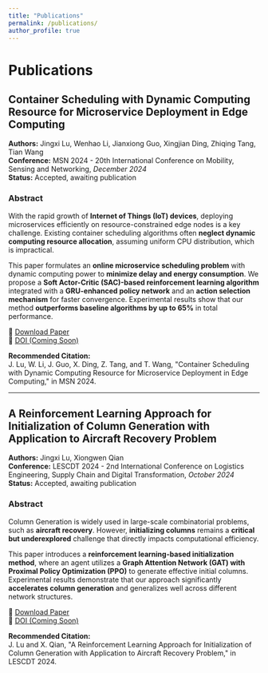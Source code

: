 ```yaml
---
title: "Publications"
permalink: /publications/
author_profile: true
---
```


# Publications

## **Container Scheduling with Dynamic Computing Resource for Microservice Deployment in Edge Computing**  
**Authors:** Jingxi Lu, Wenhao Li, Jianxiong Guo, Xingjian Ding, Zhiqing Tang, Tian Wang  
**Conference:** MSN 2024 - 20th International Conference on Mobility, Sensing and Networking, *December 2024*  
**Status:** Accepted, awaiting publication  

### Abstract  
With the rapid growth of **Internet of Things (IoT) devices**, deploying microservices efficiently on resource-constrained edge nodes is a key challenge. Existing container scheduling algorithms often **neglect dynamic computing resource allocation**, assuming uniform CPU distribution, which is impractical.  

This paper formulates an **online microservice scheduling problem** with dynamic computing power to **minimize delay and energy consumption**. We propose a **Soft Actor-Critic (SAC)-based reinforcement learning algorithm** integrated with a **GRU-enhanced policy network** and an **action selection mechanism** for faster convergence. Experimental results show that our method **outperforms baseline algorithms by up to 65%** in total performance.  

📄 [Download Paper](/files/A20240731683933.pdf)  
🔗 [DOI (Coming Soon)](#)  

**Recommended Citation:**  
J. Lu, W. Li, J. Guo, X. Ding, Z. Tang, and T. Wang, "Container Scheduling with Dynamic Computing Resource for Microservice Deployment in Edge Computing," in MSN 2024.  

---

## **A Reinforcement Learning Approach for Initialization of Column Generation with Application to Aircraft Recovery Problem**  
**Authors:** Jingxi Lu, Xiongwen Qian  
**Conference:** LESCDT 2024 - 2nd International Conference on Logistics Engineering, Supply Chain and Digital Transformation, *October 2024*  
**Status:** Accepted, awaiting publication  

### Abstract  
Column Generation is widely used in large-scale combinatorial problems, such as **aircraft recovery**. However, **initializing columns** remains a **critical but underexplored** challenge that directly impacts computational efficiency.  

This paper introduces a **reinforcement learning-based initialization method**, where an agent utilizes a **Graph Attention Network (GAT) with Proximal Policy Optimization (PPO)** to generate effective initial columns. Experimental results demonstrate that our approach significantly **accelerates column generation** and generalizes well across different network structures.  

📄 [Download Paper](/files/160200a236.pdf)  
🔗 [DOI (Coming Soon)](#)  

**Recommended Citation:**  
J. Lu and X. Qian, "A Reinforcement Learning Approach for Initialization of Column Generation with Application to Aircraft Recovery Problem," in LESCDT 2024.  
